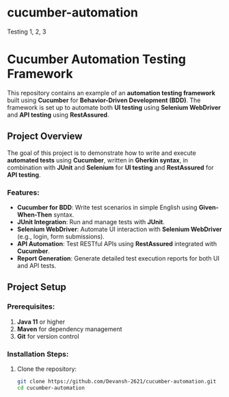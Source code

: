 # cucumber-automation
Testing 1, 2, 3

# Cucumber Automation Testing Framework

This repository contains an example of an **automation testing framework** built using **Cucumber** for **Behavior-Driven Development (BDD)**. The framework is set up to automate both **UI testing** using **Selenium WebDriver** and **API testing** using **RestAssured**.

## Project Overview

The goal of this project is to demonstrate how to write and execute **automated tests** using **Cucumber**, written in **Gherkin syntax**, in combination with **JUnit** and **Selenium** for **UI testing** and **RestAssured** for **API testing**.

### Features:
- **Cucumber for BDD**: Write test scenarios in simple English using **Given-When-Then** syntax.
- **JUnit Integration**: Run and manage tests with **JUnit**.
- **Selenium WebDriver**: Automate UI interaction with **Selenium WebDriver** (e.g., login, form submissions).
- **API Automation**: Test RESTful APIs using **RestAssured** integrated with **Cucumber**.
- **Report Generation**: Generate detailed test execution reports for both UI and API tests.

## Project Setup

### Prerequisites:
1. **Java 11** or higher
2. **Maven** for dependency management
3. **Git** for version control

### Installation Steps:
1. Clone the repository:
   ```bash
   git clone https://github.com/Devansh-2621/cucumber-automation.git
   cd cucumber-automation
